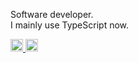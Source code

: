 Software developer.  
I mainly use TypeScript now.  

<p align="left">

  <a href="https://zenn.dev/dev63">
    <img height="20" src="https://badgen.org/img/zenn/dev63/articles" />
  </a>

   <a href="http://qiita.com/dev63">
    <img height="20" src="https://qiita-badge.apiapi.app/s/dev63/posts.svg" />
  </a>
  

</p>
